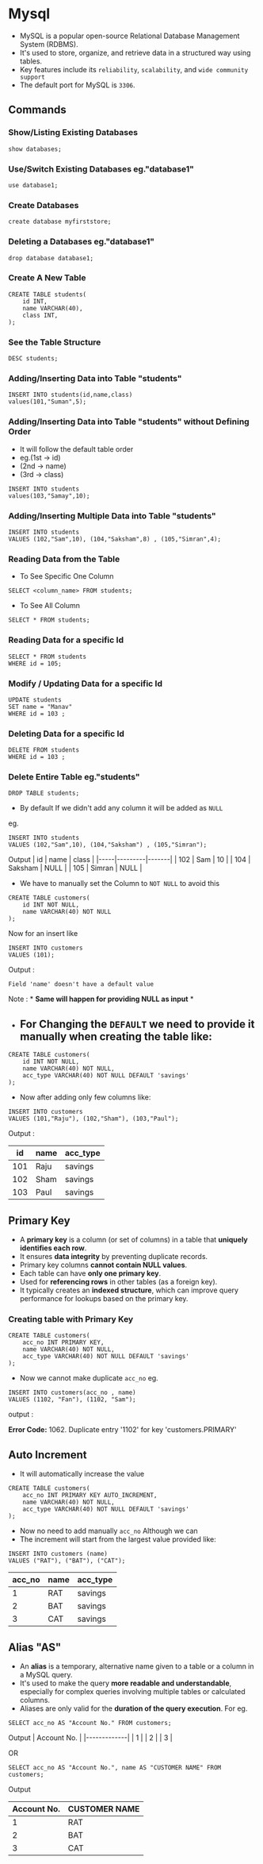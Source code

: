 # Mysql


- MySQL is a popular open-source Relational Database Management System (RDBMS).
- It's used to store, organize, and retrieve data in a structured way using tables.
- Key features include its `reliability`,   `scalability`, and `wide community support` 
- The default port for MySQL is `3306`. 


## Commands
 
### Show/Listing Existing Databases
```
show databases;
```

### Use/Switch Existing Databases  eg."database1"
```
use database1;
```

### Create Databases
```
create database myfirststore;
```

### Deleting a Databases eg."database1"
```
drop database database1;
```
### Create A New Table
```
CREATE TABLE students(
    id INT,
    name VARCHAR(40),
    class INT,
);
```

### See the Table Structure
```
DESC students;
```
### Adding/Inserting Data into Table "students"
```
INSERT INTO students(id,name,class)
values(101,"Suman",5);
```
### Adding/Inserting Data into Table "students" without Defining Order

- It will follow the default table order
- eg.(1st -> id)
- (2nd -> name)
- (3rd -> class)

```
INSERT INTO students
values(103,"Samay",10);
```

### Adding/Inserting Multiple Data into Table "students" 
```
INSERT INTO students
VALUES (102,"Sam",10), (104,"Saksham",8) , (105,"Simran",4);
```

### Reading Data from the Table

- To See Specific One Column
```
SELECT <column_name> FROM students;
```
- To See All Column
```
SELECT * FROM students;
```

### Reading Data for a specific Id

```
SELECT * FROM students
WHERE id = 105;
```
### Modify / Updating Data for a specific Id

```
UPDATE students
SET name = "Manav"
WHERE id = 103 ;
```
### Deleting Data for a specific Id

```
DELETE FROM students
WHERE id = 103 ;
```

### Delete Entire Table  eg."students"
```
DROP TABLE students;
```

- By default If we didn't add any column it will be added as `NULL`

eg. 
```
INSERT INTO students
VALUES (102,"Sam",10), (104,"Saksham") , (105,"Simran");
```
Output 
| id  | name    | class |
|-----|---------|-------|
| 102 | Sam     | 10    |
| 104 | Saksham | NULL  |
| 105 | Simran  | NULL  |

- We have to manually set the Column to   `NOT NULL` to avoid this

```
CREATE TABLE customers(
    id INT NOT NULL,
    name VARCHAR(40) NOT NULL
);
```

Now for an insert like 
```
INSERT INTO customers
VALUES (101);
```
Output : 
```
Field 'name' doesn't have a default value
```
Note : * **Same will happen for providing NULL as input** *

- ## For Changing the `DEFAULT` we need to provide it manually when creating the table like:

```
CREATE TABLE customers(
    id INT NOT NULL,
    name VARCHAR(40) NOT NULL,
    acc_type VARCHAR(40) NOT NULL DEFAULT 'savings'
);
```

- Now after adding only few columns like:
```
INSERT INTO customers
VALUES (101,"Raju"), (102,"Sham"), (103,"Paul");
```
Output :

| id  | name  | acc_type |
|-----|-------|----------|
| 101 | Raju  | savings  |
| 102 | Sham  | savings  |
| 103 | Paul  | savings  |

## Primary Key
* A **primary key** is a column (or set of columns) in a table that **uniquely identifies each row**.
* It ensures **data integrity** by preventing duplicate records.
* Primary key columns **cannot contain NULL values**.
* Each table can have **only one primary key**.
* Used for **referencing rows** in other tables (as a foreign key).
* It typically creates an **indexed structure**, which can improve query performance for lookups based on the primary key.

### Creating table with Primary Key
```
CREATE TABLE customers(
    acc_no INT PRIMARY KEY,
    name VARCHAR(40) NOT NULL,
    acc_type VARCHAR(40) NOT NULL DEFAULT 'savings'
);
```

- Now we cannot make duplicate `acc_no` eg.
```
INSERT INTO customers(acc_no , name)
VALUES (1102, "Fan"), (1102, "Sam");
```

output :

**Error Code:** 1062. Duplicate entry '1102' for key 'customers.PRIMARY'

## Auto Increment
- It will automatically increase the value
```
CREATE TABLE customers(
    acc_no INT PRIMARY KEY AUTO_INCREMENT,
    name VARCHAR(40) NOT NULL,
    acc_type VARCHAR(40) NOT NULL DEFAULT 'savings'
);
```
- Now no need to add manually `acc_no` Although we can
- The increment will start from the largest value provided like:
```
INSERT INTO customers (name)
VALUES ("RAT"), ("BAT"), ("CAT");
```
| acc_no | name | acc_type |
|--------|------|----------|
| 1      | RAT  | savings  |
| 2      | BAT  | savings  |
| 3      | CAT  | savings  |

## Alias  "AS"
* An **alias** is a temporary, alternative name given to a table or a column in a MySQL query.
* It's used to make the query **more readable and understandable**, especially for complex queries involving multiple tables or calculated columns.
* Aliases are only valid for the **duration of the query execution**.
For eg.
```
SELECT acc_no AS "Account No." FROM customers;
```
Output
| Account No. |
|-------------|
| 1           |
| 2           |
| 3           |

OR
```
SELECT acc_no AS "Account No.", name AS "CUSTOMER NAME" FROM customers;
```
Output

| Account No. | CUSTOMER NAME |
|-------------|---------------|
| 1           | RAT           |
| 2           | BAT           |
| 3           | CAT           |

